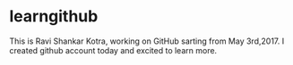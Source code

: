 # learngithub

This is Ravi Shankar Kotra, working on GitHub sarting from May 3rd,2017.
I created github account today and excited to learn more.
